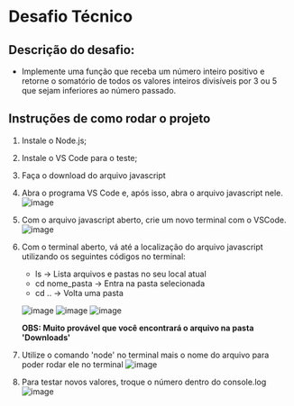 # Desafio Técnico

## Descrição do desafio:
* Implemente uma função que receba um número inteiro positivo e retorne o somatório de todos os valores
inteiros divisíveis por 3 ou 5 que sejam inferiores ao número passado.

## Instruções de como rodar o projeto
1. Instale o Node.js;
2. Instale o VS Code para o teste;
3. Faça o download do arquivo javascript
4. Abra o programa VS Code e, após isso, abra o arquivo javascript nele.
   ![image](https://github.com/JonatasGdeC/Desafio-Tecnico/assets/125217046/c837c5ac-ecf6-434d-8bef-f31c1e89b9a6)
5. Com o arquivo javascript aberto, crie um novo terminal com o VSCode.
   ![image](https://github.com/JonatasGdeC/Desafio-Tecnico/assets/125217046/26d05220-aa33-4dcf-9601-a753ee711219)
6. Com o terminal aberto, vá até a localização do arquivo javascript utilizando os seguintes códigos no terminal:
   * ls -> Lista arquivos e pastas no seu local atual
   * cd nome_pasta -> Entra na pasta selecionada
   * cd .. -> Volta uma pasta
  
   ![image](https://github.com/JonatasGdeC/Desafio-Tecnico/assets/125217046/b3ef7f0f-ded9-42c9-8a35-0959ed417f5a)
   ![image](https://github.com/JonatasGdeC/Desafio-Tecnico/assets/125217046/65731d0c-44b0-48f3-96bc-acc091e3ddcc)
   ![image](https://github.com/JonatasGdeC/Desafio-Tecnico/assets/125217046/80f1c560-73e4-4510-a02e-1aecb550f76f)

   **OBS: Muito provável que você encontrará o arquivo na pasta 'Downloads'**

7. Utilize o comando 'node' no terminal mais o nome do arquivo para poder rodar ele no terminal
   ![image](https://github.com/JonatasGdeC/Desafio-Tecnico/assets/125217046/98f18558-c13a-4755-849a-ab9e04ab5a25)

8. Para testar novos valores, troque o número dentro do console.log
   ![image](https://github.com/JonatasGdeC/Desafio-Tecnico/assets/125217046/10e01816-0bf8-4750-a1e2-1fb46daf2c7a)







 
